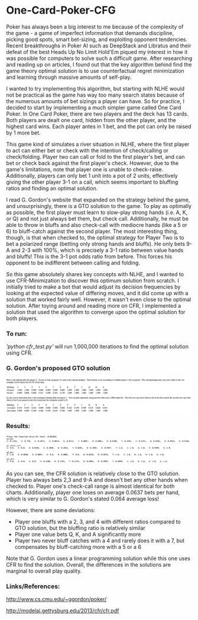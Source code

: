 # One-Card-Poker-CFG

Poker has always been a big interest to me because of the complexity of the game - a game of imperfect information that demands discipline, picking good spots, smart bet-sizing, and exploiting opponent tendencies. Recent breakthroughs in Poker AI such as DeepStack and Libratus and their defeat of the best Heads Up No Limit Hold'Em piqued my interest in how it was possible for computers to solve such a difficult game. After researching and reading up on articles, I found out that the key algorithm behind find the game theory optimal solution is to use counterfactual regret minimization and learning through massive amounts of self-play.

I wanted to try implementing this algorithm, but starting with NLHE would not be practical as the game has way too many search states because of the numerous amounts of bet sizings a player can have. So for practice, I decided to start by implementing a much simpler game called One Card Poker. In One Card Poker, there are two players and the deck has 13 cards. Both players are dealt one card, hidden from the other player, and the highest card wins. Each player antes in 1 bet, and the pot can only be raised by 1 more bet.

This game kind of simulates a river situation in NLHE, where the first player to act can either bet or check with the intention of check/calling or check/folding. Player two can call or fold to the first player's bet, and can bet or check back against the first player's check. However, due to the game's limitations, note that player one is unable to check-raise. Additionally, players can only bet 1 unit into a pot of 2 units, effectively giving the other player 3-1 on a call, which seems important to bluffing ratios and finding an optimal solution.

I read G. Gordon's website that expanded on the strategy behind the game, and unsurprisingly, there is a GTO solution to the game. To play as optimally as possible, the first player must learn to slow-play strong hands (i.e. A, K, or Q) and not just always bet them, but check call. Additionally, he must be able to throw in bluffs and also check-call with mediocre hands (like a 5 or 6) to bluff-catch against the second player. The most interesting thing, though, is that when checked to, the optimal strategy for Player Two is to bet a polarized range (betting only strong hands and bluffs). He only bets 9-A and 2-3 with 100%, which is precisely a 3-1 ratio between value hands and bluffs! This is the 3-1 pot odds ratio from before. This forces his opponent to be indifferent between calling and folding.

So this game absolutely shares key concepts with NLHE, and I wanted to use CFR-Minimization to discover this optimum solution from scratch. I initially tried to make a bot that would adjust its decision frequencies by looking at the expected value of differing moves, and it did come up with a solution that worked fairly well. However, it wasn't even close to the optimal solution. After toying around and reading more on CFR, I implemented a solution that used the algorithm to converge upon the optimal solution for both players.

### To run:
*'python cfr_test.py'* will run 1,000,000 iterations to find the optimal solution using CFR.

### G. Gordon's proposed GTO solution
![Alt text](/GTO_solution.png?raw=true "Test Results")

### Results:
![Alt text](/CFR_test_results.png?raw=true "Test Results")

As you can see, the CFR solution is relatively close to the GTO solution. Player two always bets 2,3 and 9-A and doesn't bet any other hands when checked to. Player one's check-call range is almost identical for both charts. Additionally, player one loses on average 0.0637 bets per hand, which is very similar to G. Gordon's stated 0.064 average loss!

However, there are some deviations:
* Player one bluffs with a 2, 3, and 4 with different ratios compared to GTO solution, but the bluffing ratio is relatively similar
* Player one value bets Q, K, and A significantly more
* Player two never bluff catches with a 4 and rarely does it with a 7, but compensates by bluff-catching more with a 5 or a 6

Note that G. Gordon uses a linear programming solution while this one uses CFR to find the solution. Overall, the differences in the solutions are marginal to overall play quality.

### Links/References:
http://www.cs.cmu.edu/~ggordon/poker/

http://modelai.gettysburg.edu/2013/cfr/cfr.pdf
